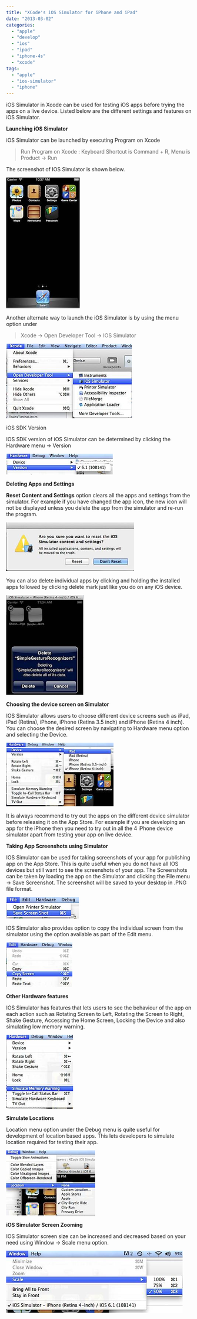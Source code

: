 ```yaml
---
title: "XCode's iOS Simulator for iPhone and iPad"
date: "2013-03-02"
categories: 
  - "apple"
  - "develop"
  - "ios"
  - "ipad"
  - "iphone-4s"
  - "xcode"
tags: 
  - "apple"
  - "ios-simulator"
  - "iphone"
---
```


iOS Simulator in Xcode can be used for testing iOS apps before trying the apps on a live device. Listed below are the different settings and features on iOS Simulator.

**Launching iOS Simulator**

iOS Simulator can be launched by executing Program on Xcode

> Run Program on Xcode : Keyboard Shortcut is Command + R, Menu is Product -> Run

The screenshot of IOS Simulator is shown below.

![201303021038.jpg](images/201303021038.jpg)

Another alternate way to launch the iOS Simulator is by using the menu option under

> Xcode -> Open Developer Tool -> IOS Simulator

![201303021039.jpg](images/201303021039.jpg)

iOS SDK Version

IOS SDK version of iOS Simulator can be determined by clicking the Hardware menu -> Version

![201303021112.jpg](images/201303021112.jpg)

**Deleting Apps and Settings**

**Reset Content and Settings** option clears all the apps and settings from the simulator. For example if you have changed the app icon, the new icon will not be displayed unless you delete the app from the simulator and re-run the program.

![201303021133.jpg](images/201303021133.jpg)

You can also delete individual apps by clicking and holding the installed apps followed by clicking delete mark just like you do on any iOS device.

![201303021135.jpg](images/201303021135.jpg)

**Choosing the device screen on Simulator**

IOS Simulator allows users to choose different device screens such as iPad, iPad (Retina), iPhone, iPhone (Retina 3.5 inch) and iPhone (Retina 4 inch). You can choose the desired screen by navigating to Hardware menu option and selecting the Device.

![201303021206.jpg](images/201303021206.jpg)

It is always recommend to try out the apps on the different device simulator before releasing it on the App Store. For example if you are developing an app for the iPhone then you need to try out in all the 4 iPhone device simulator apart from testing your app on live device.

**Taking App Screenshots using Simulator**  

IOS Simulator can be used for taking screenshots of your app for publishing app on the App Store. This is quite useful when you do not have all IOS devices but still want to see the screenshots of your app. The Screenshots can be taken by loading the app on the Simulator and clicking the File menu -> Save Screenshot. The screenshot will be saved to your desktop in .PNG file format.

![201303021146.jpg](images/201303021146.jpg)

IOS Simulator also provides option to copy the individual screen from the simulator using the option available as part of the Edit menu.  

![201303021200.jpg](images/201303021200.jpg)

**Other Hardware features**

IOS Simulator has features that lets users to see the behaviour of the app on each action such as Rotating Screen to Left, Rotating the Screen to Right, Shake Gesture, Accessing the Home Screen, Locking the Device and also simulating low memory warning.

![201303021214.jpg](images/201303021214.jpg)

**Simulate Locations**

Location menu option under the Debug menu is quite useful for development of location based apps. This lets developers to simulate location required for testing their app.

![201303021218.jpg](images/201303021218.jpg)

**iOS Simulator Screen Zooming**

IOS Simulator screen size can be increased and decreased based on your need using Window -> Scale menu option.

![201303021222.jpg](images/201303021222.jpg)
